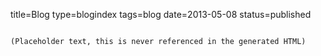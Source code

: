 title=Blog
type=blogindex
tags=blog
date=2013-05-08
status=published
~~~~~~

(Placeholder text, this is never referenced in the generated HTML)
